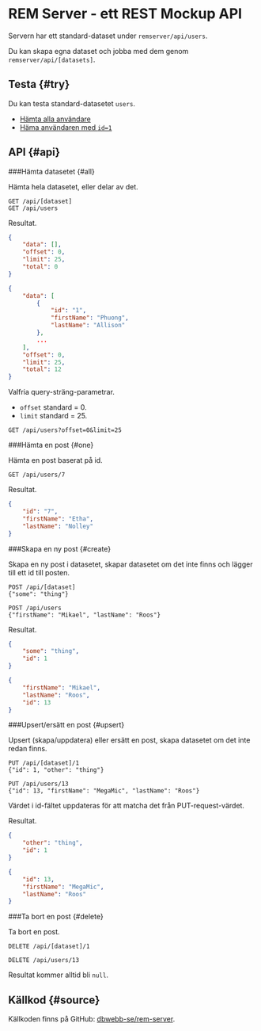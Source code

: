 REM Server - ett REST Mockup API
===========================================

Servern har ett standard-dataset under `remserver/api/users`.

Du kan skapa egna dataset och jobba med dem genom `remserver/api/[datasets]`.


Testa {#try}
-------------------------------------------

Du kan testa standard-datasetet `users`.

* [Hämta alla användare](remserver/api/users)
* [Häma användaren med `id=1`](remserver/api/users/1)



API {#api}
-------------------------------------------

###Hämta datasetet {#all}

Hämta hela datasetet, eller delar av det.

```text
GET /api/[dataset]
GET /api/users
```

Resultat.

```json
{
    "data": [],
    "offset": 0,
    "limit": 25,
    "total": 0
}

{
    "data": [
        {
            "id": "1",
            "firstName": "Phuong",
            "lastName": "Allison"
        },
        ...
    ],
    "offset": 0,
    "limit": 25,
    "total": 12
}
```

Valfria query-sträng-parametrar.

* `offset` standard = 0.
* `limit` standard = 25.

```text
GET /api/users?offset=0&limit=25
```



###Hämta en post {#one}

Hämta en post baserat på id.

```text
GET /api/users/7
```

Resultat.

```json
{
    "id": "7",
    "firstName": "Etha",
    "lastName": "Nolley"
}
```



###Skapa en ny post {#create}

Skapa en ny post i datasetet, skapar datasetet om det inte finns och lägger till ett id till posten.

```text
POST /api/[dataset]
{"some": "thing"}

POST /api/users
{"firstName": "Mikael", "lastName": "Roos"}
```

Resultat.

```json
{
    "some": "thing",
    "id": 1
}

{
    "firstName": "Mikael",
    "lastName": "Roos",
    "id": 13
}
```



###Upsert/ersätt en post {#upsert}

Upsert (skapa/uppdatera) eller ersätt en post, skapa datasetet om det inte redan finns.

```text
PUT /api/[dataset]/1
{"id": 1, "other": "thing"}

PUT /api/users/13
{"id": 13, "firstName": "MegaMic", "lastName": "Roos"}
```

Värdet i id-fältet uppdateras för att matcha det från PUT-request-värdet.

Resultat.

```json
{
    "other": "thing",
    "id": 1
}

{
    "id": 13,
    "firstName": "MegaMic",
    "lastName": "Roos"
}
```



###Ta bort en post {#delete}

Ta bort en post.

```text
DELETE /api/[dataset]/1

DELETE /api/users/13
```

Resultat kommer alltid bli `null`.



Källkod {#source}
-------------------------------------------

Källkoden finns på GitHub: [dbwebb-se/rem-server](https://github.com/dbwebb-se/rem-server).
